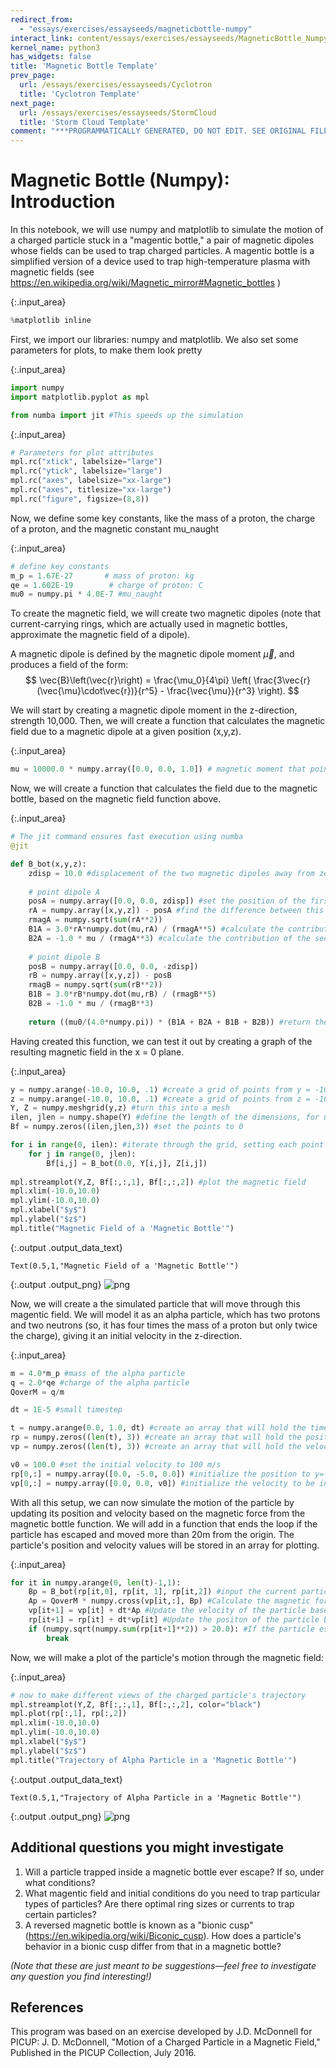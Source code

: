 ```yaml
---
redirect_from:
  - "essays/exercises/essayseeds/magneticbottle-numpy"
interact_link: content/essays/exercises/essayseeds/MagneticBottle_Numpy.ipynb
kernel_name: python3
has_widgets: false
title: 'Magnetic Bottle Template'
prev_page:
  url: /essays/exercises/essayseeds/Cyclotron
  title: 'Cyclotron Template'
next_page:
  url: /essays/exercises/essayseeds/StormCloud
  title: 'Storm Cloud Template'
comment: "***PROGRAMMATICALLY GENERATED, DO NOT EDIT. SEE ORIGINAL FILES IN /content***"
---
```


# Magnetic Bottle (Numpy): Introduction

In this notebook, we will use numpy and matplotlib to simulate the motion of a charged particle stuck in a "magentic bottle," a pair of magnetic dipoles whose fields can be used to trap charged particles. A magentic bottle is a simplified version of a device used to trap high-temperature plasma with magnetic fields (see https://en.wikipedia.org/wiki/Magnetic_mirror#Magnetic_bottles )



{:.input_area}
```python
%matplotlib inline
```


First, we import our libraries: numpy and matplotlib. We also set some parameters for plots, to make them look pretty



{:.input_area}
```python
import numpy
import matplotlib.pyplot as mpl

from numba import jit #This speeds up the simulation
```




{:.input_area}
```python
# Parameters for plot attributes
mpl.rc("xtick", labelsize="large")
mpl.rc("ytick", labelsize="large")
mpl.rc("axes", labelsize="xx-large")
mpl.rc("axes", titlesize="xx-large")
mpl.rc("figure", figsize=(8,8))
```


Now, we define some key constants, like the mass of a proton, the charge of a proton, and the magnetic constant mu_naught



{:.input_area}
```python
# define key constants
m_p = 1.67E-27       # mass of proton: kg
qe = 1.602E-19        # charge of proton: C
mu0 = numpy.pi * 4.0E-7 #mu_naught
```


To create the magnetic field, we will create two magnetic dipoles (note that current-carrying rings, which are actually used in magnetic bottles, approximate the magnetic field of a dipole). 

A magnetic dipole is defined by the magnetic dipole moment $\vec{\mu}$, and produces a field of the form:
$$ \vec{B}\left(\vec{r}\right) = \frac{\mu_0}{4\pi} \left( \frac{3\vec{r}(\vec{\mu}\cdot\vec{r})}{r^5} - \frac{\vec{\mu}}{r^3} \right).  $$

We will start by creating a magnetic dipole moment in the z-direction, strength 10,000. Then, we will create a function that calculates the magnetic field due to a magnetic dipole at a given position (x,y,z).



{:.input_area}
```python
mu = 10000.0 * numpy.array([0.0, 0.0, 1.0]) # magnetic moment that points in the z direction
```


Now, we will create a function that calculates the field due to the magnetic bottle, based on the magnetic field function above.



{:.input_area}
```python
# The jit command ensures fast execution using numba
@jit

def B_bot(x,y,z):
    zdisp = 10.0 #displacement of the two magnetic dipoles away from zero (one is at z = +zdisp, the other at -zdisp)
    
    # point dipole A
    posA = numpy.array([0.0, 0.0, zdisp]) #set the position of the first dipole
    rA = numpy.array([x,y,z]) - posA #find the difference between this position and the observation position
    rmagA = numpy.sqrt(sum(rA**2))
    B1A = 3.0*rA*numpy.dot(mu,rA) / (rmagA**5) #calculate the contribution of the first term to the magnetic field
    B2A = -1.0 * mu / (rmagA**3) #calculate the contribution of the second term
    
    # point dipole B
    posB = numpy.array([0.0, 0.0, -zdisp])
    rB = numpy.array([x,y,z]) - posB
    rmagB = numpy.sqrt(sum(rB**2))
    B1B = 3.0*rB*numpy.dot(mu,rB) / (rmagB**5)
    B2B = -1.0 * mu / (rmagB**3)
    
    return ((mu0/(4.0*numpy.pi)) * (B1A + B2A + B1B + B2B)) #return the magnetic field due to the magnetic bottle.
```


Having created this function, we can test it out by creating a graph of the resulting magnetic field in the x = 0 plane.



{:.input_area}
```python
y = numpy.arange(-10.0, 10.0, .1) #create a grid of points from y = -10 to 10
z = numpy.arange(-10.0, 10.0, .1) #create a grid of points from z = -10 to 10
Y, Z = numpy.meshgrid(y,z) #turn this into a mesh
ilen, jlen = numpy.shape(Y) #define the length of the dimensions, for use in iteration
Bf = numpy.zeros((ilen,jlen,3)) #set the points to 0

for i in range(0, ilen): #iterate through the grid, setting each point equal to the magnetic field value there
    for j in range(0, jlen):
        Bf[i,j] = B_bot(0.0, Y[i,j], Z[i,j]) 
        
mpl.streamplot(Y,Z, Bf[:,:,1], Bf[:,:,2]) #plot the magnetic field
mpl.xlim(-10.0,10.0)
mpl.ylim(-10.0,10.0)
mpl.xlabel("$y$")
mpl.ylabel("$z$")
mpl.title("Magnetic Field of a 'Magnetic Bottle'")
```





{:.output .output_data_text}
```
Text(0.5,1,"Magnetic Field of a 'Magnetic Bottle'")
```




{:.output .output_png}
![png](/Users/Tor/Dropbox/CCSE/Computational%20Essay%20Project/GitHub_CompEssays/computational-essay-showroom/_build/images/essays/exercises/essayseeds/MagneticBottle_Numpy_13_1.png)



Now, we will create a the simulated particle that will move through this magentic field. We will model it as an alpha particle, which has two protons and two neutrons (so, it has four times the mass of a proton but only twice the charge), giving it an initial velocity in the z-direction.



{:.input_area}
```python
m = 4.0*m_p #mass of the alpha particle
q = 2.0*qe #charge of the alpha particle
QoverM = q/m

dt = 1E-5 #small timestep

t = numpy.arange(0.0, 1.0, dt) #create an array that will hold the times
rp = numpy.zeros((len(t), 3)) #create an array that will hold the position values
vp = numpy.zeros((len(t), 3)) #create an array that will hold the velocity values

v0 = 100.0 #set the initial velocity to 100 m/s
rp[0,:] = numpy.array([0.0, -5.0, 0.0]) #initialize the position to y=-5, 5m above the lower dipole
vp[0,:] = numpy.array([0.0, 0.0, v0]) #initialize the velocity to be in the z-direction
```


With all this setup, we can now simulate the motion of the particle by updating its position and velocity based on the magnetic force from the magnetic bottle function. We will add in a function that ends the loop if the particle has escaped and moved more than 20m from the origin. The particle's position and velocity values will be stored in an array for plotting.



{:.input_area}
```python
for it in numpy.arange(0, len(t)-1,1):
    Bp = B_bot(rp[it,0], rp[it, 1], rp[it,2]) #input the current particle position into the B_bot function to get the magnetic field
    Ap = QoverM * numpy.cross(vp[it,:], Bp) #Calculate the magnetic force on the particle
    vp[it+1] = vp[it] + dt*Ap #Update the velocity of the particle based on this force
    rp[it+1] = rp[it] + dt*vp[it] #Update the positon of the particle based on this velocity
    if (numpy.sqrt(numpy.sum(rp[it+1]**2)) > 20.0): #If the particle escapes (goes more than 20m away from the origin) end the loop
        break
```


Now, we will make a plot of the particle's motion through the magnetic field: 



{:.input_area}
```python
# now to make different views of the charged particle's trajectory
mpl.streamplot(Y,Z, Bf[:,:,1], Bf[:,:,2], color="black")
mpl.plot(rp[:,1], rp[:,2])
mpl.xlim(-10.0,10.0)
mpl.ylim(-10.0,10.0)
mpl.xlabel("$y$")
mpl.ylabel("$z$")
mpl.title("Trajectory of Alpha Particle in a 'Magnetic Bottle'")
```





{:.output .output_data_text}
```
Text(0.5,1,"Trajectory of Alpha Particle in a 'Magnetic Bottle'")
```




{:.output .output_png}
![png](/Users/Tor/Dropbox/CCSE/Computational%20Essay%20Project/GitHub_CompEssays/computational-essay-showroom/_build/images/essays/exercises/essayseeds/MagneticBottle_Numpy_19_1.png)



## Additional questions you might investigate

1. Will a particle trapped inside a magnetic bottle ever escape? If so, under what conditions?
2. What magentic field and initial conditions do you need to trap particular types of particles? Are there optimal ring sizes or currents to trap certain particles?
3. A reversed magnetic bottle is known as a "bionic cusp" (https://en.wikipedia.org/wiki/Biconic_cusp). How does a particle's behavior in a bionic cusp differ from that in a magnetic bottle?

*(Note that these are just meant to be suggestions—feel free to investigate any question you find interesting!)*

## References

This program was based on an exercise developed by J.D. McDonnell for PICUP: 
J. D. McDonnell, "Motion of a Charged Particle in a Magnetic Field," Published in the PICUP Collection, July 2016.
